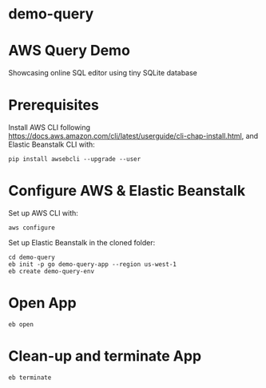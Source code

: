 # demo-query

# AWS Query Demo

Showcasing online SQL editor using tiny SQLite database

# Prerequisites

Install AWS CLI following https://docs.aws.amazon.com/cli/latest/userguide/cli-chap-install.html, and Elastic Beanstalk CLI with:

```
pip install awsebcli --upgrade --user
```

# Configure AWS & Elastic Beanstalk 

Set up AWS CLI with:

```
aws configure
```

Set up Elastic Beanstalk in the cloned folder:

```
cd demo-query
eb init -p go demo-query-app --region us-west-1
eb create demo-query-env
```

# Open App

```
eb open
```

# Clean-up and terminate App

```
eb terminate
```